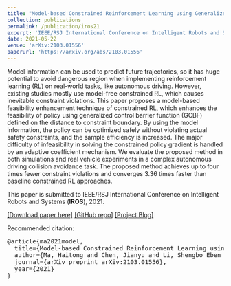 ```yaml
---
title: "Model-based Constrained Reinforcement Learning using Generalized Control Barrier Function"
collection: publications
permalink: /publication/iros21
excerpt: 'IEEE/RSJ International Conference on Intelligent Robots and Systems (**IROS**), 2021. **(Submitted)**'
date: 2021-05-22
venue: 'arXiv:2103.01556'
paperurl: 'https://arxiv.org/abs/2103.01556'
---
```

<!-- citation: '**Ma, H.**, Chen, J., Li, S.E., Lin, Z., Guan, Y., Ren, Y. and Zheng, S., 2021. Model-based Constrained Reinforcement Learning using Generalized Control Barrier Function. arXiv preprint arXiv:2103.01556.' -->
Model information can be used to predict future trajectories, so it has huge potential to avoid dangerous region when implementing reinforcement learning (RL) on real-world tasks, like autonomous driving. However, existing studies mostly use model-free constrained RL, which causes inevitable constraint violations. This paper proposes a model-based feasibility enhancement technique of constrained RL, which enhances the feasibility of policy using generalized control barrier function (GCBF) defined on the distance to constraint boundary. By using the model information, the policy can be optimized safely without violating actual safety constraints, and the sample efficiency is increased. The major difficulty of infeasibility in solving the constrained policy gradient is handled by an adaptive coefficient mechanism. We evaluate the proposed method in both simulations and real vehicle experiments in a complex autonomous driving collision avoidance task. The proposed method achieves up to four times fewer constraint violations and converges 3.36 times faster than baseline constrained RL approaches.

This paper is submitted to IEEE/RSJ International Conference on Intelligent Robots and Systems (**IROS**),  2021.

[[Download paper here]](http://mahaitongdae.github.io/files/2103.01556.pdf) [[GitHub repo]](https://github.com/mahaitongdae/safe_exp_env) [[Project Blog]](https://idthanm.github.io/project/interpretable/)

Recommended citation:
<pre>
@article{ma2021model,
  title={Model-based Constrained Reinforcement Learning using Generalized Control Barrier Function},
  author={Ma, Haitong and Chen, Jianyu and Li, Shengbo Eben and Lin, Ziyu and Guan, Yang and Ren, Yangang and Zheng, Sifa},
  journal={arXiv preprint arXiv:2103.01556},
  year={2021}
}
</pre>

